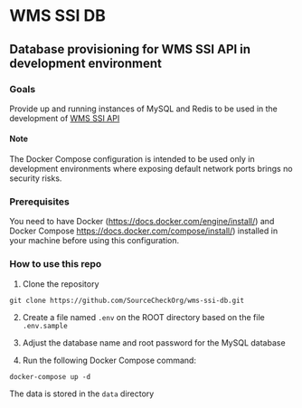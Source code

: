 # WMS SSI DB

## Database provisioning for WMS SSI API in development environment

### Goals

Provide up and running instances of MySQL and Redis to be used in the development of [WMS SSI API](https://github.com/SourceCheckOrg/wms-ssi-api)


#### Note

The Docker Compose configuration is intended to be used only in development environments where exposing default network ports brings no security risks. 


### Prerequisites

You need to have Docker (https://docs.docker.com/engine/install/) and Docker Compose https://docs.docker.com/compose/install/) installed in your machine before using this configuration.


### How to use this repo


1. Clone the repository

```
git clone https://github.com/SourceCheckOrg/wms-ssi-db.git
```

2. Create a file named `.env` on the ROOT directory based on the file `.env.sample`

3. Adjust the database name and root password for the MySQL database

4. Run the following Docker Compose command: 

```
docker-compose up -d 
```

The data is stored in the `data` directory  